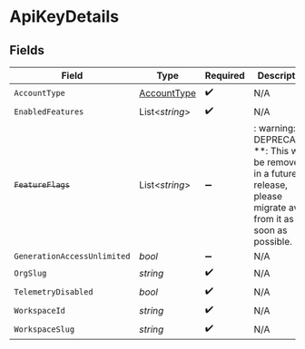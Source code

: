 # ApiKeyDetails


## Fields

| Field                                                                                                                   | Type                                                                                                                    | Required                                                                                                                | Description                                                                                                             |
| ----------------------------------------------------------------------------------------------------------------------- | ----------------------------------------------------------------------------------------------------------------------- | ----------------------------------------------------------------------------------------------------------------------- | ----------------------------------------------------------------------------------------------------------------------- |
| `AccountType`                                                                                                           | [AccountType](../../Models/Shared/AccountType.md)                                                                       | :heavy_check_mark:                                                                                                      | N/A                                                                                                                     |
| `EnabledFeatures`                                                                                                       | List<*string*>                                                                                                          | :heavy_check_mark:                                                                                                      | N/A                                                                                                                     |
| ~~`FeatureFlags`~~                                                                                                      | List<*string*>                                                                                                          | :heavy_minus_sign:                                                                                                      | : warning: ** DEPRECATED **: This will be removed in a future release, please migrate away from it as soon as possible. |
| `GenerationAccessUnlimited`                                                                                             | *bool*                                                                                                                  | :heavy_minus_sign:                                                                                                      | N/A                                                                                                                     |
| `OrgSlug`                                                                                                               | *string*                                                                                                                | :heavy_check_mark:                                                                                                      | N/A                                                                                                                     |
| `TelemetryDisabled`                                                                                                     | *bool*                                                                                                                  | :heavy_check_mark:                                                                                                      | N/A                                                                                                                     |
| `WorkspaceId`                                                                                                           | *string*                                                                                                                | :heavy_check_mark:                                                                                                      | N/A                                                                                                                     |
| `WorkspaceSlug`                                                                                                         | *string*                                                                                                                | :heavy_check_mark:                                                                                                      | N/A                                                                                                                     |